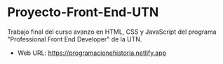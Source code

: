 # Proyecto-Front-End-UTN
Trabajo final del curso avanzo en HTML, CSS y JavaScript del programa "Professional Front End Developer" de la UTN.

- Web URL: https://programacionehistoria.netlify.app
